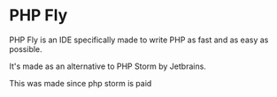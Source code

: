 # PHP Fly

PHP Fly is an IDE specifically made to write PHP as fast and as easy as possible.

It's made as an alternative to PHP Storm by Jetbrains.

This was made since php storm is paid